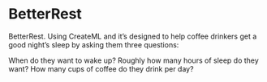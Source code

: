 # BetterRest
BetterRest. Using CreateML and it’s designed to help coffee drinkers get a good night’s sleep by asking them three questions:

When do they want to wake up?
Roughly how many hours of sleep do they want?
How many cups of coffee do they drink per day?
